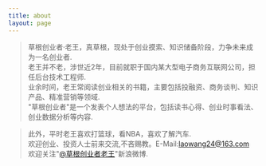```yaml
---
title: about
layout: page
---
```



>     
> 草根创业者·老王，真草根，现处于创业摸索、知识储备阶段，力争未来成为一名创业者.  
> 老王并不老，涉世近2年，目前就职于国内某大型电子商务互联网公司，担任后台技术工程师.  
> 业余时间，老王常阅读创业相关的书籍，主要包括投融资、商务谈判、知识产品、精准营销等领域.  
> "草根创业者"是一个发表个人想法的平台，包括读书心得、创业时事看法、创业数据分析等内容.  

> 此外，平时老王喜欢打篮球，看NBA，喜欢了解汽车.  
> 欢迎创业、投资人士前来交流,不吝赐教。E-Mail:laowang24@163.com  
> 欢迎关注"[@草根创业者老王](http://weibo.com/laowang24)"新浪微博.

